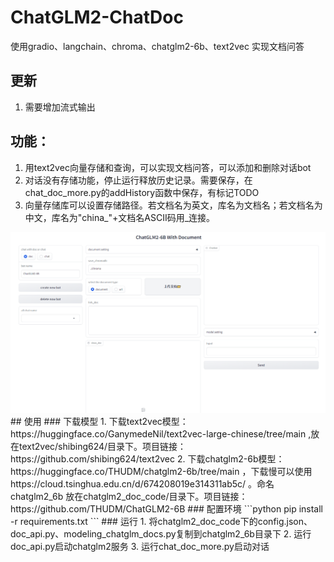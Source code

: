 # ChatGLM2-ChatDoc
使用gradio、langchain、chroma、chatglm2-6b、text2vec 实现文档问答
## 更新
1. 需要增加流式输出
## 功能：
1. 用text2vec向量存储和查询，可以实现文档问答，可以添加和删除对话bot
2. 对话没有存储功能，停止运行释放历史记录。需要保存，在chat_doc_more.py的addHistory函数中保存，有标记TODO
3. 向量存储库可以设置存储路径。若文档名为英文，库名为文档名；若文档名为中文，库名为"china_"+文档名ASCII码用_连接。
<img src="./image/demo.png" alt="demo" style="zoom:70%;" />
## 使用
### 下载模型
1. 下载text2vec模型：https://huggingface.co/GanymedeNil/text2vec-large-chinese/tree/main ,放在text2vec/shibing624/目录下。项目链接：https://github.com/shibing624/text2vec
2. 下载chatglm2-6b模型：https://huggingface.co/THUDM/chatglm2-6b/tree/main ，下载慢可以使用 https://cloud.tsinghua.edu.cn/d/674208019e314311ab5c/ 。命名 chatglm2_6b 放在chatglm2_doc_code/目录下。项目链接：https://github.com/THUDM/ChatGLM2-6B
### 配置环境
```python
pip install -r requirements.txt
```
### 运行
1. 将chatglm2_doc_code下的config.json、doc_api.py、modeling_chatglm_docs.py复制到chatglm2_6b目录下
2. 运行doc_api.py启动chatglm2服务
3. 运行chat_doc_more.py启动对话